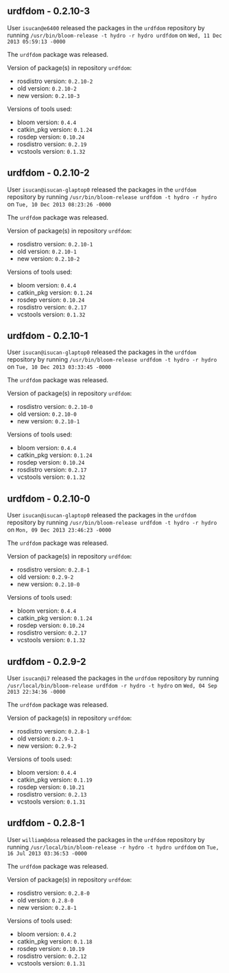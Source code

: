 ## urdfdom - 0.2.10-3

User `isucan@e6400` released the packages in the `urdfdom` repository by running `/usr/bin/bloom-release -t hydro -r hydro urdfdom` on `Wed, 11 Dec 2013 05:59:13 -0000`

The `urdfdom` package was released.

Version of package(s) in repository `urdfdom`:
- rosdistro version: `0.2.10-2`
- old version: `0.2.10-2`
- new version: `0.2.10-3`

Versions of tools used:
- bloom version: `0.4.4`
- catkin_pkg version: `0.1.24`
- rosdep version: `0.10.24`
- rosdistro version: `0.2.19`
- vcstools version: `0.1.32`


## urdfdom - 0.2.10-2

User `isucan@isucan-glaptop0` released the packages in the `urdfdom` repository by running `/usr/bin/bloom-release urdfdom -t hydro -r hydro` on `Tue, 10 Dec 2013 08:23:26 -0000`

The `urdfdom` package was released.

Version of package(s) in repository `urdfdom`:
- rosdistro version: `0.2.10-1`
- old version: `0.2.10-1`
- new version: `0.2.10-2`

Versions of tools used:
- bloom version: `0.4.4`
- catkin_pkg version: `0.1.24`
- rosdep version: `0.10.24`
- rosdistro version: `0.2.17`
- vcstools version: `0.1.32`


## urdfdom - 0.2.10-1

User `isucan@isucan-glaptop0` released the packages in the `urdfdom` repository by running `/usr/bin/bloom-release urdfdom -t hydro -r hydro` on `Tue, 10 Dec 2013 03:33:45 -0000`

The `urdfdom` package was released.

Version of package(s) in repository `urdfdom`:
- rosdistro version: `0.2.10-0`
- old version: `0.2.10-0`
- new version: `0.2.10-1`

Versions of tools used:
- bloom version: `0.4.4`
- catkin_pkg version: `0.1.24`
- rosdep version: `0.10.24`
- rosdistro version: `0.2.17`
- vcstools version: `0.1.32`


## urdfdom - 0.2.10-0

User `isucan@isucan-glaptop0` released the packages in the `urdfdom` repository by running `/usr/bin/bloom-release urdfdom -t hydro -r hydro` on `Mon, 09 Dec 2013 23:46:23 -0000`

The `urdfdom` package was released.

Version of package(s) in repository `urdfdom`:
- rosdistro version: `0.2.8-1`
- old version: `0.2.9-2`
- new version: `0.2.10-0`

Versions of tools used:
- bloom version: `0.4.4`
- catkin_pkg version: `0.1.24`
- rosdep version: `0.10.24`
- rosdistro version: `0.2.17`
- vcstools version: `0.1.32`


## urdfdom - 0.2.9-2

User `isucan@i7` released the packages in the `urdfdom` repository by running `/usr/local/bin/bloom-release urdfdom -r hydro -t hydro` on `Wed, 04 Sep 2013 22:34:36 -0000`

The `urdfdom` package was released.

Version of package(s) in repository `urdfdom`:
- rosdistro version: `0.2.8-1`
- old version: `0.2.9-1`
- new version: `0.2.9-2`

Versions of tools used:
- bloom version: `0.4.4`
- catkin_pkg version: `0.1.19`
- rosdep version: `0.10.21`
- rosdistro version: `0.2.13`
- vcstools version: `0.1.31`


## urdfdom - 0.2.8-1

User `william@dosa` released the packages in the `urdfdom` repository by running `/usr/local/bin/bloom-release -r hydro -t hydro urdfdom` on `Tue, 16 Jul 2013 03:36:53 -0000`

The `urdfdom` package was released.

Version of package(s) in repository `urdfdom`:
- rosdistro version: `0.2.8-0`
- old version: `0.2.8-0`
- new version: `0.2.8-1`

Versions of tools used:
- bloom version: `0.4.2`
- catkin_pkg version: `0.1.18`
- rosdep version: `0.10.19`
- rosdistro version: `0.2.12`
- vcstools version: `0.1.31`



